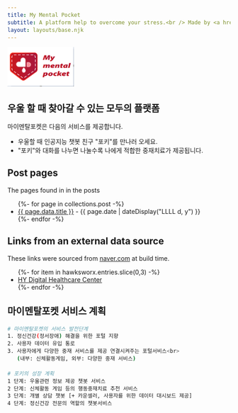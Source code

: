 ```yaml
---
title: My Mental Pocket 
subtitle: A platform help to overcome your stress.<br /> Made by <a href="https://digitalhealthcare.or.kr">HY Digital Healthcare Center</a> & <a href="https://www.navercloudcorp.com/">Naver Cloud</a>, & <a href="http://www.atommerce.com/">atommerce</a>.
layout: layouts/base.njk
---
```

<img src="https://github.com/Rugger12/MyMentalPocket_homepage/blob/master/src/site/images/MyMentalPocket_LOGO.png?raw=true" width="150">

## 우울 할 때 찾아갈 수 있는 모두의 플랫폼 

마이멘탈포켓은 다음의 서비스를 제공합니다.

- 우울할 때 인공지능 챗봇 친구 "포키"를 만나러 오세요.
- "포키"와 대화를 나누면 나눌수록 나에게 적합한 중재치료가 제공됩니다.


## Post pages

The pages found in in the posts

<ul class="listing">
{%- for page in collections.post -%}
  <li>
    <a href="{{ page.url }}">{{ page.data.title }}</a> -
    <time datetime="{{ page.date }}">{{ page.date | dateDisplay("LLLL d, y") }}</time>
  </li>
{%- endfor -%}
</ul>

## Links from an external data source

These links were sourced from [naver.com](https://www.hawksworx.com/feed.json) at build time.

<ul class="listing">
{%- for item in hawksworx.entries.slice(0,3) -%}
  <li>
    <a href="https://digitalhealthcare.or.kr">HY Digital Healthcare Center</a>
  </li>
{%- endfor -%}
</ul>

## 마이멘탈포켓 서비스 계획

```bash
# 마이멘탈포켓의 서비스 발전단계
1. 정신건강(정서장애) 해결을 위한 포털 지향
2. 사용자 데이터 유입 통로
3. 사용자에게 다양한 중재 서비스를 제공 연결시켜주는 포털서비스<br>
   (내부: 신체활동게임, 외부: 다양한 중재 서비스) 

# 포키의 성장 계획
1 단계: 우울관련 정보 제공 챗봇 서비스
2 단계: 신체활동 게임 등의 행동중재치료 추천 서비스
3 단계: 개별 상담 챗봇 [+ 카운셀러, 사용자를 위한 데이터 대시보드 제공]
4 단계: 정신건강 전문의 역할의 챗봇서비스


```





